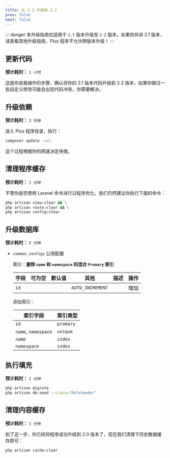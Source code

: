 ```yaml
---
title: 从 2.1 升级到 2.2
prev: false
next: false
---
```


::: danger
本升级指南仅适用于 `2.1` 版本升级至 `2.2` 版本，如果你并非 2.1 版本，请查看其他升级指南，Plus 程序不允许跨版本升级！
:::

## 更新代码

**预计耗时：** `1 小时`

这是你自我操作的步骤，确认将你的 2.1 版本代码升级到 2.2 版本，如果你做过一些自定义修改可能会出现代码冲突，你需要解决。

## 升级依赖

**预计耗时：** `3 分钟`

进入 Plus 程序目录，执行：

```bash
composer update -vvv
```

这个过程根据你的网速决定快慢。

## 清理程序缓存

**预计耗时：** `1 分钟`

不管你是否使用 Laravel 命令进行过程序优化，我们仍然建议你执行下面的命令：

```bash
php artisan view:clear && \
php artisan route:clear && \
php artisan config:clear
```

## 升级数据库

**预计耗时：** `5 分钟`

- `common_configs` 公用配置

    索引：**删除 `name` 和 `namespace` 的混合 `Promary` 索引**

    | 字段 | 可为空 | 默认值 | 其他 | 描述 | 操作 |
    |-----|-------|------|------|-----|-----|
    | `id` |      |      | `AUTO_INCREMENT` | | 增加 |

    添加索引：

    | 索引字段 | 索引类型  |
    |-----|-----|
    | `id` | `promary` |
    | `name`, `namespace` | `unique` |
    | `name` | `index` |
    | `namespace` | `index` |

## 执行填充

**预计耗时：** `1 分钟`

```bash
php artisan migrate
php artisan db:seed --class="RoleSeeder"
```

## 清理内容缓存

**预计耗时：** `1 分钟`

到了这一步，你已经将程序成功升级到 2.0 版本了，现在我们清理下历史数据缓存即可：

```
php artisan cache:clear
```
